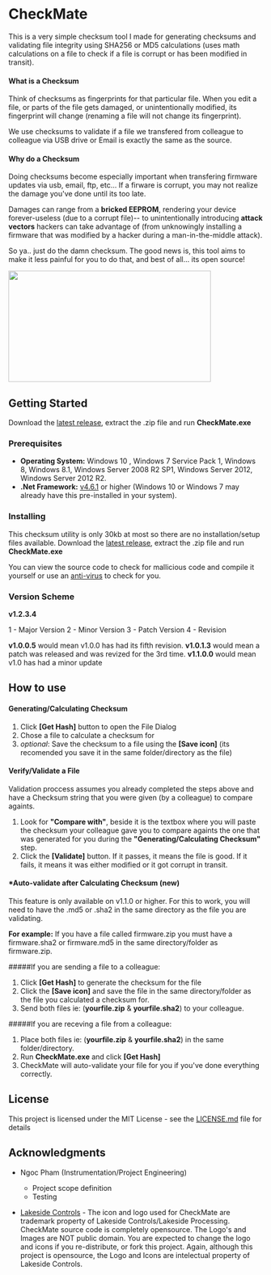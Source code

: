 # CheckMate

This is a very simple checksum tool I made for generating checksums and validating file integrity using SHA256 or MD5 calculations (uses math calculations on a file to check if a file is corrupt or has been modified in transit). 

#### What is a Checksum
Think of checksums as fingerprints for that particular file. When you edit a file, or parts of the file gets damaged, or unintentionally modified, its fingerprint will change (renaming a file will not change its fingerprint). 

We use checksums to validate if a file we transfered from colleague to colleague via USB drive or Email is exactly the same as the source. 

#### Why do a Checksum
Doing checksums become especially important when transfering firmware updates via usb, email, ftp, etc... If a firware is corrupt, you may not realize the damage you've done until its too late.

Damages can range from a **bricked EEPROM**, rendering your device forever-useless (due to a corrupt file)-- to unintentionally introducing **attack vectors** hackers can take advantage of (from unknowingly installing a firmware that was modified by a hacker during a man-in-the-middle attack).

So ya.. just do the damn checksum. The good news is, this tool aims to make it less painful for you to do that, and best of all... its open source!

<img src="https://github.com/glennlopez/Lakeside.CheckMate/blob/master/CheckMate/CheckMate/screenshots/3.PNG?raw=true" width="400" height="220" />

## Getting Started

Download the [latest release](https://github.com/glennlopez/Lakeside.CheckMate/releases), extract the .zip file and run **CheckMate.exe**

### Prerequisites

 - **Operating System:** Windows 10 , Windows 7 Service Pack 1, Windows 8, Windows 8.1, Windows Server 2008 R2 SP1, Windows Server 2012, Windows Server 2012 R2.
 - **.Net Framework:** [v4.6.1](https://www.microsoft.com/en-us/download/details.aspx?id=49981) or higher (Windows 10 or Windows 7 may already have this pre-installed in your system).

### Installing

This checksum utility is only 30kb at most so there are no installation/setup files available. Download the [latest release](https://github.com/glennlopez/Lakeside.CheckMate/releases), extract the .zip file and run **CheckMate.exe**

You can view the source code to check for mallicious code and compile it yourself or use an [anti-virus](https://www.virustotal.com/#/home/upload) to check for you. 

### Version Scheme
**v1.2.3.4**

1 - Major Version
2 - Minor Version
3 - Patch Version
4 - Revision

**v1.0.0.5** would mean v1.0.0 has had its fifth revision.
**v1.0.1.3** would mean a patch was released and was revized for the 3rd time.
**v1.1.0.0** would mean v1.0 has had a minor update

## How to use

#### Generating/Calculating Checksum
1. Click **[Get Hash]** button to open the File Dialog
2. Chose a file to calculate a checksum for
3. _optional_: Save the checksum to a file using the **[Save icon]** (its recomended you save it in the same folder/directory as the file)

#### Verify/Validate a File
Validation proccess assumes you already completed the steps above and have a Checksum string that you were given (by a colleague) to compare againts.
1. Look for **"Compare with"**, beside it is the textbox where you will paste the checksum your colleague gave you to compare againts the one that was generated for you during the **"Generating/Calculating Checksum"** step.
2. Click the **[Validate]** button. If it passes, it means the file is good. If it fails, it means it was either modified or it got corrupt in transit.

#### *Auto-validate after Calculating Checksum (new)
This feature is only available on v1.1.0 or higher. For this to work, you will need to have the .md5 or .sha2 in the same directory as the file you are validating. 

**For example:** If you have a file called firmware.zip you must have a firmware.sha2 or firmware.md5 in the same directory/folder as firmware.zip.

#####If you are sending a file to a colleague:
1. Click **[Get Hash]** to generate the checksum for the file
2. Click the **[Save icon]** and save the file in the same directory/folder as the file you calculated a checksum for.
3. Send both files ie: (**yourfile.zip** & **yourfile.sha2**) to your colleague.

#####If you are receving a file from a colleague:
1. Place both files ie: (**yourfile.zip** & **yourfile.sha2**) in the same folder/directory.
2. Run **CheckMate.exe** and click **[Get Hash]**
3. CheckMate will auto-validate your file for you if you've done everything correctly.

## License

This project is licensed under the MIT License - see the [LICENSE.md](https://github.com/glennlopez/Lakeside.CheckMate/blob/master/LICENSE) file for details

## Acknowledgments

* Ngoc Pham (Instrumentation/Project Engineering)
   - Project scope definition
   - Testing

* [Lakeside Controls](http://Lakesidecontrols.ca) - The icon and logo used for CheckMate are trademark property of Lakeside Controls/Lakeside Processing. CheckMate source code is completely opensource. The Logo's and Images are NOT public domain. You are expected to change the logo and icons if you re-distribute, or fork this project. Again, although this project is opensource, the Logo and Icons are intelectual property of Lakeside Controls.